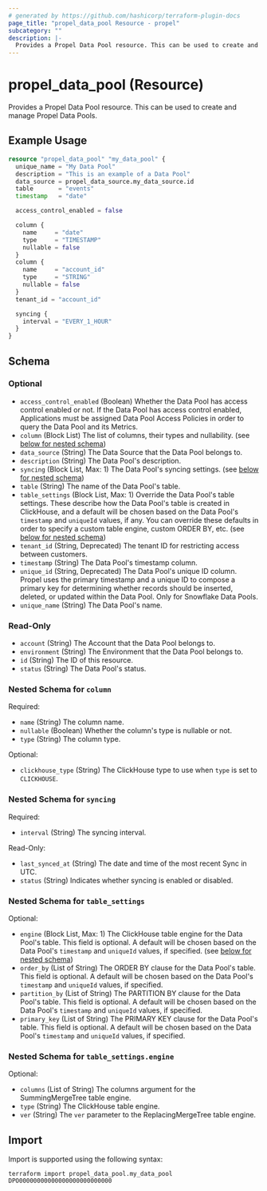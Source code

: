 ```yaml
---
# generated by https://github.com/hashicorp/terraform-plugin-docs
page_title: "propel_data_pool Resource - propel"
subcategory: ""
description: |-
  Provides a Propel Data Pool resource. This can be used to create and manage Propel Data Pools.
---
```


# propel_data_pool (Resource)

Provides a Propel Data Pool resource. This can be used to create and manage Propel Data Pools.

## Example Usage

```terraform
resource "propel_data_pool" "my_data_pool" {
  unique_name = "My Data Pool"
  description = "This is an example of a Data Pool"
  data_source = propel_data_source.my_data_source.id
  table       = "events"
  timestamp   = "date"

  access_control_enabled = false

  column {
    name     = "date"
    type     = "TIMESTAMP"
    nullable = false
  }
  column {
    name     = "account_id"
    type     = "STRING"
    nullable = false
  }
  tenant_id = "account_id"

  syncing {
    interval = "EVERY_1_HOUR"
  }
}
```

<!-- schema generated by tfplugindocs -->
## Schema

### Optional

- `access_control_enabled` (Boolean) Whether the Data Pool has access control enabled or not. If the Data Pool has access control enabled, Applications must be assigned Data Pool Access Policies in order to query the Data Pool and its Metrics.
- `column` (Block List) The list of columns, their types and nullability. (see [below for nested schema](#nestedblock--column))
- `data_source` (String) The Data Source that the Data Pool belongs to.
- `description` (String) The Data Pool's description.
- `syncing` (Block List, Max: 1) The Data Pool's syncing settings. (see [below for nested schema](#nestedblock--syncing))
- `table` (String) The name of the Data Pool's table.
- `table_settings` (Block List, Max: 1) Override the Data Pool's table settings. These describe how the Data Pool's table is created in ClickHouse, and a default will be chosen based on the Data Pool's `timestamp` and `uniqueId` values, if any. You can override these defaults in order to specify a custom table engine, custom ORDER BY, etc. (see [below for nested schema](#nestedblock--table_settings))
- `tenant_id` (String, Deprecated) The tenant ID for restricting access between customers.
- `timestamp` (String) The Data Pool's timestamp column.
- `unique_id` (String, Deprecated) The Data Pool's unique ID column. Propel uses the primary timestamp and a unique ID to compose a primary key for determining whether records should be inserted, deleted, or updated within the Data Pool. Only for Snowflake Data Pools.
- `unique_name` (String) The Data Pool's name.

### Read-Only

- `account` (String) The Account that the Data Pool belongs to.
- `environment` (String) The Environment that the Data Pool belongs to.
- `id` (String) The ID of this resource.
- `status` (String) The Data Pool's status.

<a id="nestedblock--column"></a>
### Nested Schema for `column`

Required:

- `name` (String) The column name.
- `nullable` (Boolean) Whether the column's type is nullable or not.
- `type` (String) The column type.

Optional:

- `clickhouse_type` (String) The ClickHouse type to use when `type` is set to `CLICKHOUSE`.


<a id="nestedblock--syncing"></a>
### Nested Schema for `syncing`

Required:

- `interval` (String) The syncing interval.

Read-Only:

- `last_synced_at` (String) The date and time of the most recent Sync in UTC.
- `status` (String) Indicates whether syncing is enabled or disabled.


<a id="nestedblock--table_settings"></a>
### Nested Schema for `table_settings`

Optional:

- `engine` (Block List, Max: 1) The ClickHouse table engine for the Data Pool's table. This field is optional. A default will be chosen based on the Data Pool's `timestamp` and `uniqueId` values, if specified. (see [below for nested schema](#nestedblock--table_settings--engine))
- `order_by` (List of String) The ORDER BY clause for the Data Pool's table. This field is optional. A default will be chosen based on the Data Pool's `timestamp` and `uniqueId` values, if specified.
- `partition_by` (List of String) The PARTITION BY clause for the Data Pool's table. This field is optional. A default will be chosen based on the Data Pool's `timestamp` and `uniqueId` values, if specified.
- `primary_key` (List of String) The PRIMARY KEY clause for the Data Pool's table. This field is optional. A default will be chosen based on the Data Pool's `timestamp` and `uniqueId` values, if specified.

<a id="nestedblock--table_settings--engine"></a>
### Nested Schema for `table_settings.engine`

Optional:

- `columns` (List of String) The columns argument for the SummingMergeTree table engine.
- `type` (String) The ClickHouse table engine.
- `ver` (String) The `ver` parameter to the ReplacingMergeTree table engine.

## Import

Import is supported using the following syntax:

```shell
terraform import propel_data_pool.my_data_pool DPO00000000000000000000000000
```
